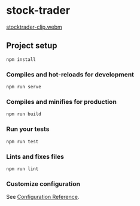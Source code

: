 # stock-trader
[stocktrader-clip.webm](https://github.com/otavio-n/stock-trader-vue/assets/75041923/529abb77-8b2e-480b-bc62-428646667f4b)

## Project setup
```
npm install
```

### Compiles and hot-reloads for development
```
npm run serve
```

### Compiles and minifies for production
```
npm run build
```

### Run your tests
```
npm run test
```

### Lints and fixes files
```
npm run lint
```

### Customize configuration
See [Configuration Reference](https://cli.vuejs.org/config/).
